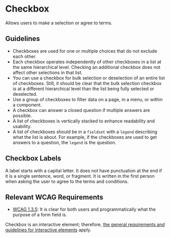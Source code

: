 <!-- @license CC0-1.0 -->

# Checkbox

Allows users to make a selection or agree to terms.

## Guidelines

- Checkboxes are used for one or multiple choices that do not exclude each other.
- Each checkbox operates independently of other checkboxes in a list at the same hierarchical level.
  Checking an additional checkbox does not affect other selections in that list.
- You can use a checkbox for bulk selection or deselection of an entire list of checkboxes.
  Still, it should be clear that the bulk selection checkbox is at a different hierarchical level than the list being fully selected or deselected.
- Use a group of checkboxes to filter data on a page, in a menu, or within a component.
- A checkbox can answer a closed question if multiple answers are possible.
- A list of checkboxes is vertically stacked to enhance readability and usability.
- A list of checkboxes should be in a `fieldset` with a `legend` describing what the list is about.
  For example, if the checkboxes are used to get answers to a question, the `legend` is the question.

## Checkbox Labels

A label starts with a capital letter.
It does not have punctuation at the end if it is a single sentence, word, or fragment.
It is written in the first person when asking the user to agree to the terms and conditions.

## Relevant WCAG Requirements

- [WCAG 1.3.5](https://www.w3.org/WAI/WCAG21/Understanding/identify-input-purpose.html): It is clear for both users and programmatically what the purpose of a form field is.

Checkbox is an interactive element; therefore, [the general requirements and guidelines for interactive elements](/docs/docs-design-guidelines-interactive-elements--docs) apply.
